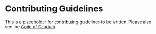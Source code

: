 # Contributing Guidelines

This is a placeholder for contributing guidelines to be written. Please also see the [Code of Conduct](CODE_OF_CONDUCT.md)
